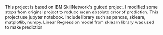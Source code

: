 This project is based on IBM SkillNetwork's guided project. I modified some steps from original project to reduce mean absolute error of prediction.
This project use jupyter notebook. Include library such as pandas, sklearn, matplotlib, numpy. 
Linear Regression model from sklearn library was used to make prediction
